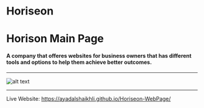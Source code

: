 # Horiseon

# Horison Main Page

#### A company that offeres websites for business owners that has different tools and options to help them achieve better outcomes.

---
![alt text](https://i.imgur.com/4FF4Pvf.png "some text")

---
Live Website: https://ayadalshaikhli.github.io/Horiseon-WebPage/
